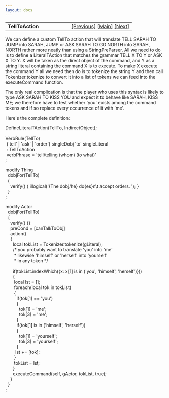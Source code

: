 ```yaml
---
layout: docs
---
```

<table width="100%" data-border="0" data-cellspacing="0"
data-cellpadding="3" data-bgcolor="#C0C0C0">
<colgroup>
<col style="width: 50%" />
<col style="width: 50%" />
</colgroup>
<tbody>
<tr>
<td style="text-align: left;"><strong>TellToAction<br />
</strong></td>
<td style="text-align: right;"><a
href="stringpreparser.html">[Previous]</a> <a
href="generalintroduction.html">[Main]</a> <a
href="consultable.html">[Next]</a></td>
</tr>
</tbody>
</table>

  
We can define a custom TellTo action that will translate TELL SARAH TO
JUMP into SARAH, JUMP or ASK SARAH TO GO NORTH into SARAH, NORTH rather
more neatly than using a StringPreParser. All we need to do is to define
a LiteralTAction that matches the grammar TELL X TO Y or ASK X TO Y. X
will be taken as the direct object of the command, and Y as a string
literal containing the command X is to execute. To make X execute the
command Y all we need then do is to tokenize the string Y and then call
Tokenizer.tokenize to convert it into a list of tokens we can feed into
the executeCommand function.  
  
The only real complication is that the player who uses this syntax is
likely to type ASK SARAH TO KISS YOU and expect it to behave like SARAH,
KISS ME; we therefore have to test whether 'you' exists among the
command tokens and if so replace every occurrence of it with 'me'.  
  
Here's the complete definition:  
  
DefineLiteralTAction(TellTo, IndirectObject);   
   
VerbRule(TellTo)  
 ('tell' \| 'ask' \| 'order') singleDobj 'to' singleLiteral  
 : TellToAction  
 verbPhrase = 'tell/telling (whom) (to what)'  
;  
  
modify Thing  
  dobjFor(TellTo)  
  {  
    verify() { illogical('{The dobj/he} do{es}n\\t accept orders. '); }  
  }  
;  
  
modify Actor  
  dobjFor(TellTo)  
  {  
    verify() {}  
    preCond = \[canTalkToObj\]  
    action()  
    {  
      local tokList = Tokenizer.tokenize(gLiteral);  
      /\* you probably want to translate 'you' into 'me'  
       \* likewise 'himself' or 'herself' into 'yourself'  
       \* in any token \*/  
        
      if(tokList.indexWhich({x: x\[1\] is in ('you', 'himself', 'herself')}))  
      {   
       local lst = \[\];  
       foreach(local tok in tokList)  
       {  
         if(tok\[1\] == 'you')  
         {  
           tok\[1\] = 'me';  
           tok\[3\] = 'me';  
         }  
         if(tok\[1\] is in ('himself', 'herself'))  
         {  
           tok\[1\] = 'yourself';  
           tok\[3\] = 'yourself';  
         }         
        lst += \[tok\];    
       }  
       tokList = lst;   
      }  
      executeCommand(self, gActor, tokList, true);  
    }  
  }  
;   
  
